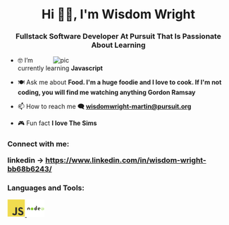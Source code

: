 <h1 align="center">Hi 👋🏽, I'm Wisdom Wright</h1>
<h3 align="center">Fullstack Software Developer At Pursuit That Is Passionate About Learning</h3>
<img align="right" alt="pic" width="400" src="https://3.bp.blogspot.com/-vHuQ-Bn6lTg/V-qRgGtUZ7I/AAAAAAAAB8Y/LpyekK2EshEWsdWSGHCHmTrB1JC6G11hwCLcB/s640/javascript%2Bcodebehind.gif">

- 🤓 I’m currently learning **Javascript**

- 🍽 Ask me about **Food. I'm a huge foodie and I love to cook. If I'm not coding, you will find me watching anything Gordon Ramsay**

- 📫 How to reach me **🗨 wisdomwright-martin@pursuit.org**

- 🎮 Fun fact **I love The Sims**

<h3 align="left">Connect with me: 
                                  
  linkedin -> https://www.linkedin.com/in/wisdom-wright-bb68b6243/</h3>
<p align="left">
</p>

<h3 align="left">Languages and Tools:</h3>
<p align="left"> <a href="https://developer.mozilla.org/en-US/docs/Web/JavaScript" target="_blank" rel="noreferrer"> <img src="https://raw.githubusercontent.com/devicons/devicon/master/icons/javascript/javascript-original.svg" alt="javascript" width="40" height="40"/> </a> <a href="https://nodejs.org" target="_blank" rel="noreferrer"> <img src="https://raw.githubusercontent.com/devicons/devicon/master/icons/nodejs/nodejs-original-wordmark.svg" alt="nodejs" width="40" height="40"/> </a> </p>
